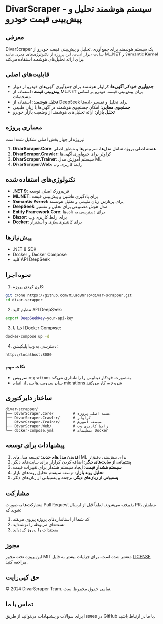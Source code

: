  # DivarScraper - سیستم هوشمند تحلیل و پیش‌بینی قیمت خودرو

## معرفی
DivarScraper یک سیستم هوشمند برای جمع‌آوری، تحلیل و پیش‌بینی قیمت خودرو از سایت دیوار است. این پروژه از تکنولوژی‌های مدرن مانند ML.NET و Semantic Kernel برای ارائه تحلیل‌های هوشمند استفاده می‌کند.

## قابلیت‌های اصلی
- **جمع‌آوری خودکار آگهی‌ها**: کراولر هوشمند برای جمع‌آوری آگهی‌های خودرو از دیوار
- **پیش‌بینی قیمت**: استفاده از ML.NET برای پیش‌بینی قیمت خودرو بر اساس مشخصات
- **تحلیل هوشمند**: استفاده از DeepSeek برای تحلیل و تفسیر داده‌ها
- **جستجوی معنایی**: امکان جستجوی هوشمند در آگهی‌ها با زبان طبیعی
- **تحلیل بازار**: ارائه تحلیل‌های هوشمند از وضعیت بازار خودرو

## معماری پروژه
پروژه از چهار بخش اصلی تشکیل شده است:

1. **DivarScraper.Core**: هسته اصلی پروژه شامل مدل‌ها، سرویس‌ها و منطق اصلی
2. **DivarScraper.Crawler**: کراولر برای جمع‌آوری آگهی‌ها
3. **DivarScraper.Trainer**: سیستم آموزش مدل ML
4. **DivarScraper.Web**: رابط کاربری وب

## تکنولوژی‌های استفاده شده
- **.NET 9**: فریم‌ورک اصلی توسعه
- **ML.NET**: برای یادگیری ماشین و پیش‌بینی قیمت
- **Semantic Kernel**: برای پردازش زبان طبیعی و تحلیل هوشمند
- **DeepSeek**: مدل هوش مصنوعی برای تحلیل و تفسیر
- **Entity Framework Core**: برای دسترسی به داده‌ها
- **Blazor**: برای رابط کاربری وب
- **Docker**: برای کانتینری‌سازی و استقرار

## پیش‌نیازها
- .NET 8 SDK
- Docker و Docker Compose
- کلید API DeepSeek

## نحوه اجرا
1. کلون کردن پروژه:
```bash
git clone https://github.com/MiladBhrlo/divar-scrapper.git
cd divar-scrapper
```

2. تنظیم کلید API DeepSeek:
```bash
export DeepSeekKey=your-api-key
```

3. اجرا با Docker Compose:
```bash
docker-compose up -d
```

4. دسترسی به وب‌اپلیکیشن:
```
http://localhost:8080
```

### نکات مهم
- سرویس `migrations` به صورت خودکار دیتابیس را راه‌اندازی می‌کند
- سایر سرویس‌ها پس از اتمام migrations شروع به کار می‌کنند

## ساختار دایرکتوری
```
divar-scrapper/
├── DivarScraper.Core/         # هسته اصلی پروژه
├── DivarScraper.Crawler/      # کراولر
├── DivarScraper.Trainer/      # سیستم آموزش
├── DivarScraper.Web/          # رابط کاربری وب
└── docker-compose.yml         # تنظیمات Docker
```

## پیشنهادات برای توسعه
1. **افزودن مدل‌های جدید**: توسعه مدل‌های ML برای پیش‌بینی دقیق‌تر
2. **پشتیبانی از سایت‌های دیگر**: اضافه کردن کراولر برای سایت‌های دیگر
3. **سیستم هشدار قیمت**: ایجاد سیستم هشدار برای تغییرات قیمت
4. **تحلیل روند بازار**: توسعه سیستم تحلیل روندهای بازار
5. **پشتیبانی از زبان‌های دیگر**: ترجمه و پشتیبانی از زبان‌های دیگر

## مشارکت
مشارکت‌ها به صورت Pull Request پذیرفته می‌شوند. لطفاً قبل از ارسال PR، مطمئن شوید که:
1. کد شما از استانداردهای پروژه پیروی می‌کند
2. تست‌های مربوطه را نوشته‌اید
3. مستندات را به‌روز کرده‌اید

## مجوز
این پروژه تحت مجوز MIT منتشر شده است. برای جزئیات بیشتر به فایل [LICENSE](LICENSE) مراجعه کنید.

## حق کپی‌رایت
© 2024 DivarScraper Team. تمامی حقوق محفوظ است.

## تماس با ما
برای سوالات و پیشنهادات می‌توانید از طریق Issues در GitHub با ما در ارتباط باشید.